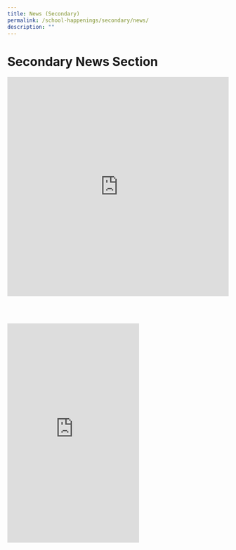 ```yaml
---
title: News (Secondary)
permalink: /school-happenings/secondary/news/
description: ""
---
```

# Secondary News Section

<iframe allow="autoplay; clipboard-write; encrypted-media; picture-in-picture; web-share" allowfullscreen="true" frameborder="0" scrolling="no" style="border:none;overflow:hidden" height="500" width="100%" src="https://www.facebook.com/plugins/page.php?href=https%3A%2F%2Fwww.facebook.com%2Fmarisstellahighschool%2F&amp;tabs=timeline&amp;height=500&amp;small_header=false&amp;adapt_container_width=true&amp;hide_cover=false&amp;show_facepile=true&amp;appId"></iframe>

<br><br>

<iframe allow="autoplay; clipboard-write; encrypted-media; picture-in-picture; web-share" allowfullscreen="true" frameborder="0" scrolling="no" style="border:none;overflow:hidden" height="500" width="match-parent" src="https://www.facebook.com/plugins/page.php?href=https%3A%2F%2Fwww.facebook.com%2Fmarisstellahighschool%2F&amp;tabs=timeline&amp;width=340&amp;height=500&amp;small_header=false&amp;adapt_container_width=true&amp;hide_cover=false&amp;show_facepile=true&amp;appId"></iframe>